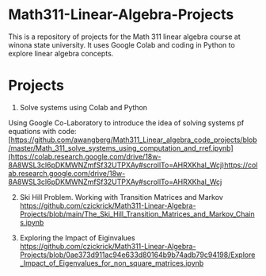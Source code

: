 # Math311-Linear-Algebra-Projects

This is a repository of projects for the Math 311 linear algebra course at winona state university.  It uses Google Colab and coding in Python to explore linear algebra concepts.

# Projects
1. Solve systems using Colab and Python

Using Google Co-Laboratory to introduce the idea of solving systems pf equations with code:
[https://github.com/awangberg/Math311_Linear_algebra_code_projects/blob/master/Math_311_solve_systems_using_computation_and_rref.ipynb](https://colab.research.google.com/drive/18w-8A8WSL3cl6pDKMWNZmfSf32UTPXAy#scrollTo=AHRXKhal_Wcj)https://colab.research.google.com/drive/18w-8A8WSL3cl6pDKMWNZmfSf32UTPXAy#scrollTo=AHRXKhal_Wcj
    
2. Ski Hill Problem.
Working with Transition Matrices and Markov
https://github.com/czickrick/Math311-Linear-Algebra-Projects/blob/main/The_Ski_Hill_Transition_Matrices_and_Markov_Chains.ipynb

3. Exploring the Impact of Eiginvalues
https://github.com/czickrick/Math311-Linear-Algebra-Projects/blob/0ae373d911ac94e633d80164b9b74adb79c94198/Explore_Impact_of_Eigenvalues_for_non_square_matrices.ipynb
